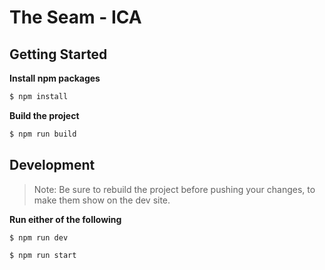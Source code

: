 # The Seam - ICA

## Getting Started

__Install npm packages__
```sh
$ npm install
```

__Build the project__
```sh
$ npm run build
```

## Development

> Note: Be sure to rebuild the project before pushing your changes, to make them show on the dev site.

__Run either of the following__
```sh
$ npm run dev
```

```sh
$ npm run start
```
